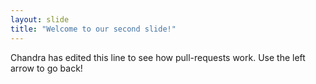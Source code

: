 ```yaml
---
layout: slide
title: "Welcome to our second slide!"
---
```

Chandra has edited this line to see how pull-requests work.
Use the left arrow to go back!
